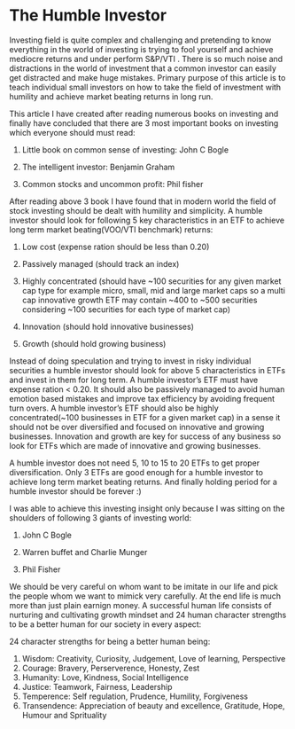 The Humble Investor
===================

Investing field is quite complex and challenging and pretending to know everything in the world of investing is trying to fool yourself and achieve mediocre returns and under perform S&P/VTI . There is so much noise and distractions in the world of investment that a common investor can easily get distracted and make huge mistakes. Primary purpose of this article is to teach individual small investors on how to take the field of investment with humility and achieve market beating returns in long run.

This article I have created after reading numerous books on investing and finally have concluded that there are 3 most important books on investing which everyone should must read:

1) Little book on common sense of investing: John C Bogle

2) The intelligent investor: Benjamin Graham

3) Common stocks and uncommon profit: Phil fisher

After reading above 3 book I have found that in modern world the field of stock investing should be dealt with humility and simplicity. A humble investor should look for following 5 key characteristics in an ETF to achieve long term market beating(VOO/VTI benchmark) returns:

1) Low cost (expense ration should be less than 0.20)

2) Passively managed (should track an index)

3) Highly concentrated (should have ~100 securities for any given market cap type for example micro, small, mid and large market caps so a multi cap innovative growth ETF may contain ~400 to ~500 securities considering ~100 securities for each type of market cap)

4) Innovation (should hold innovative businesses)

5) Growth (should hold growing business)

Instead of doing speculation and trying to invest in risky individual securities a humble investor should look for above 5 characteristics in ETFs and invest in them for long term. A humble investor’s ETF must have expense ration < 0.20. It should also be passively managed to avoid human emotion based mistakes and improve tax efficiency by avoiding frequent turn overs. A humble investor’s ETF should also be highly concentrated(~100 businesses in ETF for a given market cap) in a sense it should not be over diversified and focused on innovative and growing businesses. Innovation and growth are key for success of any business so look for ETFs which are made of innovative and growing businesses.

A humble investor does not need 5, 10 to 15 to 20 ETFs to get proper diversification. Only 3 ETFs are good enough for a humble investor to achieve long term market beating returns. And finally holding period for a humble investor should be forever :)

I was able to achieve this investing insight only because I was sitting on the shoulders of following 3  giants of investing world: 

1) John C Bogle

2) Warren buffet and Charlie Munger

3) Phil Fisher

We should be very careful on whom want to be imitate in our life and pick the people whom we want to mimick very carefully. At the end life is much more than just plain earnign money. A successful human life consists of nurturing and cultivating growth mindset and 24 human character strengths to be a better human for our society in every aspect:

24 character strengths for being a better human  being:

1) Wisdom: Creativity, Curiosity, Judgement, Love of learning, Perspective
2) Courage: Bravery, Perserverence, Honesty, Zest
3) Humanity: Love, Kindness, Social Intelligence
4) Justice: Teamwork, Fairness, Leadership
5) Temperence: Self regulation, Prudence, Humility, Forgiveness
6) Transendence: Appreciation of beauty and excellence, Gratitude, Hope, Humour and Sprituality
